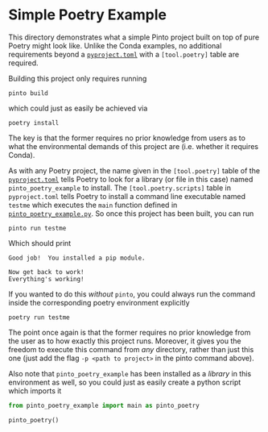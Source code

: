 # Simple Poetry Example
This directory demonstrates what a simple Pinto project built on top of pure Poetry might look like. Unlike the Conda examples, no additional requirements beyond a [`pyproject.toml`](./pyproject.toml) with a `[tool.poetry]` table are required.

Building this project only requires running
```console
pinto build
```

which could just as easily be achieved via

```console
poetry install
```

The key is that the former requires no prior knowledge from users as to what the environmental demands of this project are (i.e. whether it requires Conda).

As with any Poetry project, the name given in the `[tool.poetry]` table of the  [`pyproject.toml`](./pyproject.toml) tells Poetry to look for a library (or file in this case) named `pinto_poetry_example` to install.
The `[tool.poetry.scripts]` table in `pyproject.toml` tells Poetry to install a command line executable named `testme` which executes the `main` function defined in [`pinto_poetry_example.py`](./pinto_poetry_example.py).
So once this project has been built, you can run

```console
pinto run testme
```

Which should print

```console
Good job!  You installed a pip module.

Now get back to work!
Everything's working!
```

If you wanted to do this _without_ `pinto`, you could always run the command inside the corresponding poetry environment explicitly

```console
poetry run testme
```

The point once again is that the former requires no prior knowledge from the user as to how exactly this project runs. Moreover, it gives you the freedom to execute this command from _any_ directory, rather than just this one (just add the flag `-p <path to project>` in the pinto command above).

Also note that `pinto_poetry_example` has been installed as a _library_ in this environment as well, so you could just as easily create a python script which imports it

```python
from pinto_poetry_example import main as pinto_poetry

pinto_poetry()
```
